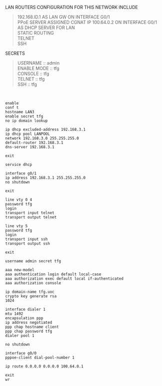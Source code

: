 LAN ROUTERS CONFIGURATION FOR THIS NETWORK INCLUDE  

>192.168.ID.1 AS LAN GW ON INTERFACE G0/1  
>PPoE SERVER ASSIGNED CGNAT IP 100.64.0.2 ON INTERFACE G0/1  
>AS DHCP SERVER FOR LAN  
>STATIC ROUTING  
>TELNET  
>SSH  
  
SECRETS  

>USERNAME    :: admin  
>ENABLE MODE :: tfg  
>CONSOLE     :: tfg  
>TELNET      :: tfg  
>SSH         :: tfg  
  
&nbsp;  
  
```
enable
conf t
hostname LAN3
enable secret tfg
no ip domain lookup

ip dhcp excluded-address 192.168.3.1
ip dhcp pool LANPOOL
network 192.168.3.0 255.255.255.0
default-router 192.168.3.1
dns-server 192.168.3.1

exit

service dhcp

interface g0/1
ip address 192.168.3.1 255.255.255.0
no shutdown

exit

line vty 0 4
password tfg
login
transport input telnet
transport output telnet

line vty 5
password tfg
login
transport input ssh
transport output ssh

exit

username admin secret tfg

aaa new-model
aaa authentication login default local-case
aaa authorization exec default local if-authenticated
aaa authorization console

ip domain-name tfg.uoc
crypto key generate rsa
1024

interface dialer 1
mtu 1492
encapsulation ppp
ip address negotiated 
ppp chap hostname client
ppp chap password tfg
dialer pool 1

no shutdown

interface g0/0
pppoe-client dial-pool-number 1

ip route 0.0.0.0 0.0.0.0 100.64.0.1

exit
wr
```
